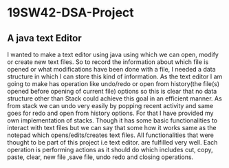 # 19SW42-DSA-Project
A java text Editor
-------------------

I wanted to make a text editor using java using which we can open, modify or create new text files. So to record the information about which file is opened or what modifications have been done with a file, I needed a data structure in which I can store this kind of information.
As the text editor I am going to make has operation like undo/redo or open from history(the file(s) opened before opening of current file) options so  this is clear that no data structure other than Stack could achieve this goal in an efficient manner.
As from stack we can undo very easily by popping recent activity and same goes for redo and open from history options. For that I have provided my own implementation of stacks.
Though it has some basic functionalities to interact with text files but we can say that some how it works same as the notepad which opens/edits/creates text files.
All functionalities that were thought to be part of this project i.e text editor. are fulfilled very well. Each operation is performing actions as it should do which includes cut, copy, paste, clear, new file ,save file, undo redo and closing operations.
